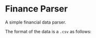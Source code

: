 # Finance Parser

A simple financial data parser.

The format of the data is a `.csv` as follows:

```csv

```